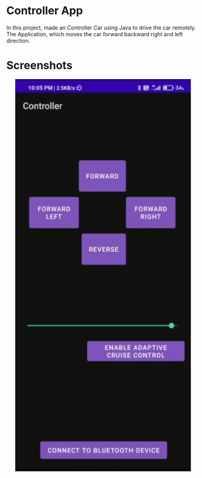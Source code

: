# Controller App
In this project, made an Controller Car using Java to drive the car remotely. The Application, which moves the car forward backward right and left direction.


# Screenshots

<p >
  <div align="center" >
 <img  src="https://github.com/Kanishk-K-U/Adaptive-Cruise-Controlled-Car/blob/main/Controller%20APP/app.png">
    </div>
</p>


